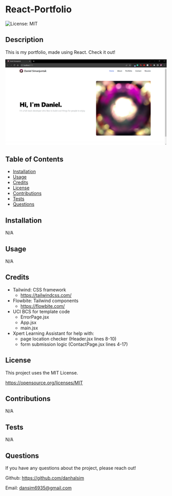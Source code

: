 # React-Portfolio

![License: MIT](https://img.shields.io/badge/License-MIT-yellow.svg)

## Description

This is my portfolio, made using React. Check it out!



![screenshot](./my-project/public/screenshot.png)


## Table of Contents

- [Installation](#installation)
- [Usage](#usage)
- [Credits](#credits)
- [License](#license)
- [Contributions](#contributions)
- [Tests](#Tests)
- [Questions](#Questions)


## Installation

N/A


## Usage

N/A


## Credits

- Tailwind: CSS framework
  - https://tailwindcss.com/
- Flowbite: Tailwind components
  - https://flowbite.com/
- UCI BCS for template code
  - ErrorPage.jsx
  - App.jsx
  - main.jsx
- Xpert Learning Assistant for help with:
  - page location checker (Header.jsx lines 8-10)
  - form submission logic (ContactPage.jsx lines 4-17)


## License

This project uses the MIT License.

https://opensource.org/licenses/MIT 


## Contributions

N/A


## Tests

N/A


## Questions

If you have any questions about the project, please reach out!

Github: https://github.com/danhalsim

Email: dansim6935@gmail.com